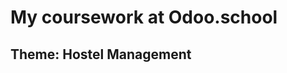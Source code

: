 My coursework at Odoo.school
============================

Theme: Hostel Management
------------------------